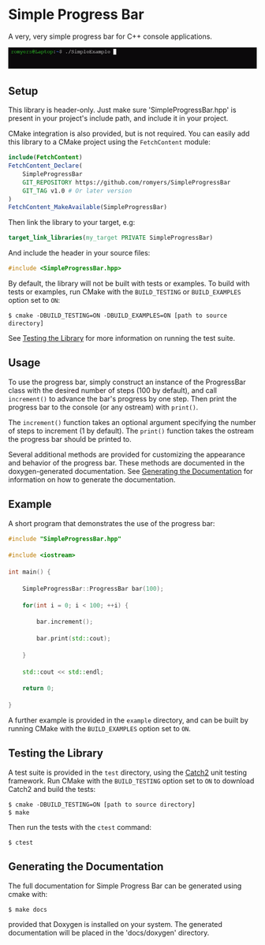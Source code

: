 # Simple Progress Bar

A very, very simple progress bar for C++ console applications.

![A GIF of the progress bar in the console.](docs/img/ProgressBar.gif)

## Setup

This library is header-only. Just make sure 'SimpleProgressBar.hpp' is present 
in your project's include path, and include it in your project.

CMake integration is also provided, but is not required. You can easily add
this library to a CMake project using the `FetchContent` module:
```cmake
include(FetchContent)
FetchContent_Declare(
    SimpleProgressBar
    GIT_REPOSITORY https://github.com/romyers/SimpleProgressBar
    GIT_TAG v1.0 # Or later version
)
FetchContent_MakeAvailable(SimpleProgressBar)
```
Then link the library to your target, e.g:
```cmake
target_link_libraries(my_target PRIVATE SimpleProgressBar)
```
And include the header in your source files:
```cpp
#include <SimpleProgressBar.hpp>
```

By default, the library will not be built with tests or examples. To build
with tests or examples, run CMake with the `BUILD_TESTING` or `BUILD_EXAMPLES`
option set to `ON`:
```
$ cmake -DBUILD_TESTING=ON -DBUILD_EXAMPLES=ON [path to source directory]
```

See [Testing the Library](#testing-the-library) for more information on running
the test suite.

## Usage

To use the progress bar, simply construct an instance of the ProgressBar class
with the desired number of steps (100 by default), and call `increment()` to 
advance the bar's progress by one step. Then print the progress bar to the 
console (or any ostream) with `print()`.

The `increment()` function takes an optional argument specifying the number of
steps to increment (1 by default). The `print()` function takes the ostream the
progress bar should be printed to.

Several additional methods are provided for customizing the appearance and
behavior of the progress bar. These methods are documented in the
doxygen-generated documentation. See
[Generating the Documentation](#generating-the-documentation)
for information on how to generate the documentation.

## Example

A short program that demonstrates the use of the progress bar:

```cpp
#include "SimpleProgressBar.hpp"

#include <iostream>

int main() {

    SimpleProgressBar::ProgressBar bar(100);

    for(int i = 0; i < 100; ++i) {

        bar.increment();

        bar.print(std::cout);

    }

    std::cout << std::endl;

    return 0;

}
```

A further example is provided in the `example` directory, and can be built by 
running CMake with the `BUILD_EXAMPLES` option set to `ON`.

## Testing the Library

A test suite is provided in the `test` directory, using the 
[Catch2](https://github.com/catchorg/Catch2) unit testing
framework. Run CMake with the `BUILD_TESTING` option set to `ON` to download
Catch2 and build the tests:
```
$ cmake -DBUILD_TESTING=ON [path to source directory]
$ make
```
Then run the tests with the `ctest` command:
```
$ ctest
```

## Generating the Documentation

The full documentation for Simple Progress Bar can be generated using cmake
with:
```
$ make docs
```
provided that Doxygen is installed on your system. The generated documentation
will be placed in the 'docs/doxygen' directory.
